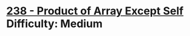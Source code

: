 # [238 - Product of Array Except Self](https://leetcode.com/problems/product-of-array-except-self/) </br> Difficulty: Medium